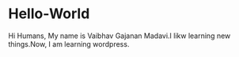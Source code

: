 # Hello-World
Hi Humans, 
   My name is Vaibhav Gajanan Madavi.I likw learning new things.Now, I am learning wordpress.
